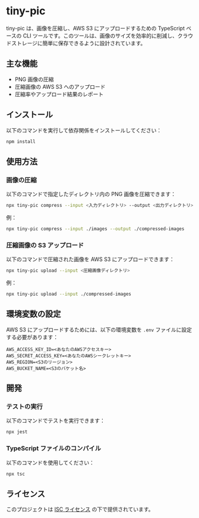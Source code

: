# tiny-pic

tiny-pic は、画像を圧縮し、AWS S3 にアップロードするための TypeScript ベースの CLI ツールです。このツールは、画像のサイズを効率的に削減し、クラウドストレージに簡単に保存できるように設計されています。

## 主な機能

- PNG 画像の圧縮
- 圧縮画像の AWS S3 へのアップロード
- 圧縮率やアップロード結果のレポート

## インストール

以下のコマンドを実行して依存関係をインストールしてください：

```bash
npm install
```

## 使用方法

### 画像の圧縮

以下のコマンドで指定したディレクトリ内の PNG 画像を圧縮できます：

```bash
npx tiny-pic compress --input <入力ディレクトリ> --output <出力ディレクトリ>
```

例：

```bash
npx tiny-pic compress --input ./images --output ./compressed-images
```

### 圧縮画像の S3 アップロード

以下のコマンドで圧縮された画像を AWS S3 にアップロードできます：

```bash
npx tiny-pic upload --input <圧縮画像ディレクトリ>
```

例：

```bash
npx tiny-pic upload --input ./compressed-images
```

## 環境変数の設定

AWS S3 にアップロードするためには、以下の環境変数を `.env` ファイルに設定する必要があります：

```
AWS_ACCESS_KEY_ID=<あなたのAWSアクセスキー>
AWS_SECRET_ACCESS_KEY=<あなたのAWSシークレットキー>
AWS_REGION=<S3のリージョン>
AWS_BUCKET_NAME=<S3のバケット名>
```

## 開発

### テストの実行

以下のコマンドでテストを実行できます：

```bash
npx jest
```

### TypeScript ファイルのコンパイル

以下のコマンドを使用してください：

```bash
npx tsc
```

## ライセンス

このプロジェクトは [ISC ライセンス](LICENSE) の下で提供されています。